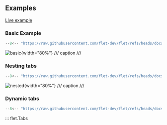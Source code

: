 ## Examples

[Live example](https://flet-controls-gallery.fly.dev/layout/tabs)

### Basic Example

```python
--8<-- "https://raw.githubusercontent.com/flet-dev/flet/refs/heads/docs/fix-links/sdk/python/examples/controls/tabs/basic.py"
```

![basic](https://raw.githubusercontent.com/flet-dev/flet/docs/fix-links/sdk/python/examples/controls/tabs/media/basic.gif){width="80%"}
/// caption
///

### Nesting tabs

```python
--8<-- "https://raw.githubusercontent.com/flet-dev/flet/refs/heads/docs/fix-links/sdk/python/examples/controls/tabs/nested.py"
```

![nested](https://raw.githubusercontent.com/flet-dev/flet/docs/fix-links/sdk/python/examples/controls/tabs/media/nested.gif){width="80%"}
/// caption
///

### Dynamic tabs

```python
--8<-- "https://raw.githubusercontent.com/flet-dev/flet/refs/heads/docs/fix-links/sdk/python/examples/controls/tabs/dynamic.py"
```

::: flet.Tabs

